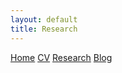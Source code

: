 ```yaml
---
layout: default
title: Research
---
```


<div class="navbar">
  <a href="/">Home</a>
  <a href="/CV/">CV</a>
  <a href="/research/">Research</a>
  <a href="/blog/">Blog</a>
</div>

